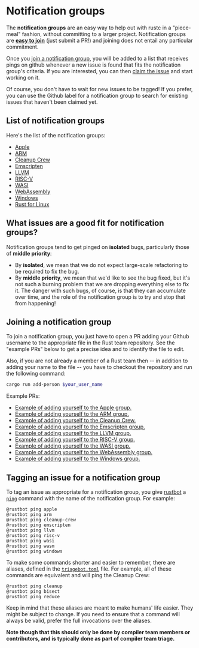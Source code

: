 # Notification groups

The **notification groups** are an easy way to help out with rustc in a
"piece-meal" fashion, without committing to a larger project.
Notification groups are **[easy to join](#join)** (just submit a PR!)
and joining does not entail any particular commitment.

Once you [join a notification group](#join), you will be added to
a list that receives pings on github whenever a new issue is found
that fits the notification group's criteria. If you are interested, you
can then [claim the issue] and start working on it.

Of course, you don't have to wait for new issues to be tagged! If you
prefer, you can use the Github label for a notification group to
search for existing issues that haven't been claimed yet.

[claim the issue]: https://forge.rust-lang.org/triagebot/issue-assignment.html

## List of notification groups

Here's the list of the notification groups:
- [Apple](./apple.md)
- [ARM](./arm.md)
- [Cleanup Crew](./cleanup-crew.md)
- [Emscripten](./emscripten.md)
- [LLVM](./llvm.md)
- [RISC-V](./risc-v.md)
- [WASI](./wasi.md)
- [WebAssembly](./wasm.md)
- [Windows](./windows.md)
- [Rust for Linux](./rust-for-linux.md)

## What issues are a good fit for notification groups?

Notification groups tend to get pinged on **isolated** bugs,
particularly those of **middle priority**:

- By **isolated**, we mean that we do not expect large-scale refactoring
  to be required to fix the bug.
- By **middle priority**, we mean that we'd like to see the bug fixed,
  but it's not such a burning problem that we are dropping everything
  else to fix it. The danger with such bugs, of course, is that they
  can accumulate over time, and the role of the notification group is
  to try and stop that from happening!

<a id="join"></a>

## Joining a notification group

To join a notification group, you just have to open a PR adding your
Github username to the appropriate file in the Rust team repository.
See the "example PRs" below to get a precise idea and to identify the
file to edit.

Also, if you are not already a member of a Rust team then -- in addition
to adding your name to the file -- you have to checkout the repository and
run the following command:

```bash
cargo run add-person $your_user_name
```

Example PRs:

* [Example of adding yourself to the Apple group.](https://github.com/rust-lang/team/pull/1434)
* [Example of adding yourself to the ARM group.](https://github.com/rust-lang/team/pull/358)
* [Example of adding yourself to the Cleanup Crew.](https://github.com/rust-lang/team/pull/221)
* [Example of adding yourself to the Emscripten group.](https://github.com/rust-lang/team/pull/1579)
* [Example of adding yourself to the LLVM group.](https://github.com/rust-lang/team/pull/140)
* [Example of adding yourself to the RISC-V group.](https://github.com/rust-lang/team/pull/394)
* [Example of adding yourself to the WASI group.](https://github.com/rust-lang/team/pull/1580)
* [Example of adding yourself to the WebAssembly group.](https://github.com/rust-lang/team/pull/1581)
* [Example of adding yourself to the Windows group.](https://github.com/rust-lang/team/pull/348)

## Tagging an issue for a notification group

To tag an issue as appropriate for a notification group, you give
[rustbot] a [`ping`] command with the name of the notification
group. For example:

```text
@rustbot ping apple
@rustbot ping arm
@rustbot ping cleanup-crew
@rustbot ping emscripten
@rustbot ping llvm
@rustbot ping risc-v
@rustbot ping wasi
@rustbot ping wasm
@rustbot ping windows
```

To make some commands shorter and easier to remember, there are aliases,
defined in the [`triagebot.toml`] file. For example, all of these commands
are equivalent and will ping the Cleanup Crew:

```text
@rustbot ping cleanup
@rustbot ping bisect
@rustbot ping reduce
```

Keep in mind that these aliases are meant to make humans' life easier.
They might be subject to change. If you need to ensure that a command
will always be valid, prefer the full invocations over the aliases.

**Note though that this should only be done by compiler team members
or contributors, and is typically done as part of compiler team
triage.**

[rustbot]: https://github.com/rust-lang/triagebot/
[`ping`]: https://forge.rust-lang.org/triagebot/pinging.html
[`triagebot.toml`]: https://github.com/rust-lang/rust/blob/master/triagebot.toml
